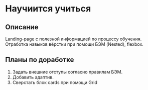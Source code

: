 # Научиится учиться
## Описание
Landing-page с полезной информацией по процессу обучения. Отработка навыков вёрстки при помощи БЭМ (Nested), flexbox.
## Планы по доработке
1. Задать внешние отступы согласно правилам БЭМ.
2. Добавить адаптив.
3. Сверстать блок cards при помощи Grid
